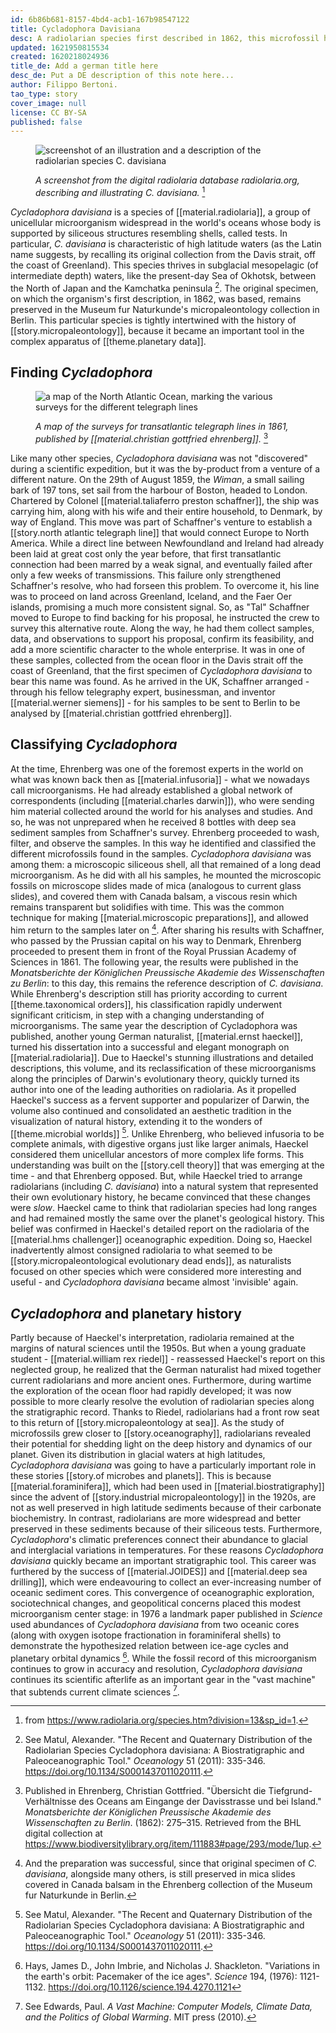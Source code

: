 ```yaml
---
id: 6b86b681-8157-4bd4-acb1-167b98547122
title: Cycladophora Davisiana
desc: A radiolarian species first described in 1862, this microfossil has been used as an important tool in scientific research, and continues to help in the ongoing study of our planet and its deep history.
updated: 1621950815534
created: 1620218024936
title_de: Add a german title here
desc_de: Put a DE description of this note here...
author: Filippo Bertoni.
tao_type: story
cover_image: null
license: CC BY-SA
published: false
---
```

<figure>

![screenshot of an illustration and a description of the radiolarian species C. davisiana](/images/filo/Cycladophora-davisiana-rads.png)

<figcaption>

_A screenshot from the digital radiolaria database radiolaria.org, describing and illustrating C. davisiana._ [^1]

</figcaption>
</figure>

_Cycladophora davisiana_ is a species of [[material.radiolaria]], a group of unicellular microorganism widespread in the world's oceans whose body is supported by siliceous structures resembling shells, called tests. In particular, _C. davisiana_ is characteristic of high latitude waters (as the Latin name suggests, by recalling its original collection from the Davis strait, off the coast of Greenland). This species thrives in subglacial mesopelagic (of intermediate depth) waters, like the present-day Sea of Okhotsk, between the North of Japan and the Kamchatka peninsula [^6]. The original specimen, on which the organism's first description, in 1862, was based, remains preserved in the Museum fur Naturkunde's micropaleontology collection in Berlin. This particular species is tightly intertwined with the history of [[story.micropaleontology]], because it became an important tool in the complex apparatus of [[theme.planetary data]].

## Finding _Cycladophora_

<figure>

![a map of the North Atlantic Ocean, marking the various surveys for the different telegraph lines](/images/filo/monatsberichtede18611knig_0293.jpg)

<figcaption>

_A map of the surveys for transatlantic telegraph lines in 1861, published by [[material.christian gottfried ehrenberg]]._ [^2]

</figcaption>

</figure>

Like many other species, _Cycladophora davisiana_ was not "discovered" during a scientific expedition, but it was the by-product from a venture of a different nature. On the 29th of August 1859, the _Wiman_, a small sailing bark of 197 tons, set sail from the harbour of Boston, headed to London. Chartered by Colonel [[material.taliaferro preston schaffner]], the ship was carrying him, along with his wife and their entire household, to Denmark, by way of England. This move was part of Schaffner's venture to establish a [[story.north atlantic telegraph line]] that would connect Europe to North America. While a direct line between Newfoundland and Ireland had already been laid at great cost only the year before, that first transatlantic connection had been marred by a weak signal, and eventually failed after only a few weeks of transmissions. This failure only strengthened Schaffner's resolve, who had forseen this problem. To overcome it, his line was to proceed on land across Greenland, Iceland, and the Faer Oer islands, promising a much more consistent signal. So, as "Tal" Schaffner moved to Europe to find backing for his proposal, he instructed the crew to survey this alternative route. Along the way, he had them collect samples, data, and observations to support his proposal, confirm its feasibility, and add a more scientific character to the whole enterprise. It was in one of these samples, collected from the ocean floor in the Davis strait off the coast of Greenland, that the first specimen of _Cycladophora davisiana_ to bear this name was found. As he arrived in the UK, Schaffner arranged - through his fellow telegraphy expert, businessman, and inventor [[material.werner siemens]] - for his samples to be sent to Berlin to be analysed by [[material.christian gottfried ehrenberg]].

## Classifying _Cycladophora_
At the time, Ehrenberg was one of the foremost experts in the world on what was known back then as [[material.infusoria]] - what we nowadays call microorganisms. He had already established a global network of correspondents (including [[material.charles darwin]]), who were sending him material collected around the world for his analyses and studies. And so, he was not unprepared when he received 8 bottles with deep sea sediment samples from Schaffner's survey. Ehrenberg proceeded to wash, filter, and observe the samples. In this way he identified and classified the different microfossils found in the samples. _Cycladophora davisiana_ was among them: a microscopic siliceous shell, all that remained of a long dead microorganism. As he did with all his samples, he mounted the microscopic fossils on microscope slides made of mica (analogous to current glass slides), and covered them with Canada balsam, a viscous resin which remains transparent but solidifies with time. This was the common technique for making [[material.microscopic preparations]], and allowed him return to the samples later on [^3]. After sharing his results with Schaffner, who passed by the Prussian capital on his way to Denmark, Ehrenberg proceeded to present them in front of the Royal Prussian Academy of Sciences in 1861. The following year, the results were published in the _Monatsberichte der Königlichen Preussische Akademie des Wissenschaften zu Berlin_: to this day, this remains the reference description of _C. davisiana_. While Ehrenberg's description still has priority according to current [[theme.taxonomical orders]], his classification rapidly underwent significant criticism, in step with a changing understanding of microorganisms. The same year the description of Cycladophora was published, another young German naturalist, [[material.ernst haeckel]], turned his dissertation into a successful and elegant monograph on [[material.radiolaria]]. Due to Haeckel's stunning illustrations and detailed descriptions, this volume, and its reclassification of these microorganisms along the principles of Darwin's evolutionary theory, quickly turned its author into one of the leading authorities on radiolaria. As it propelled Haeckel's success as a fervent supporter and popularizer of Darwin, the volume also continued and consolidated an aesthetic tradition in the visualization of natural history, extending it to the wonders of [[theme.microbial worlds]] [^6]. Unlike Ehrenberg, who believed infusoria to be complete animals, with digestive organs just like larger animals, Haeckel considered them unicellular ancestors of more complex life forms. This understanding was built on the [[story.cell theory]] that was emerging at the time - and that Ehrenberg opposed. But, while Haeckel tried to arrange radiolarians (including _C. davisiana_) into a natural system that represented their own evolutionary history, he became convinced that these changes were _slow_. Haeckel came to think that radiolarian species had long ranges and had remained mostly the same over the planet's geological history. This belief was confirmed in Haeckel's detailed report on the radiolaria of the [[material.hms challenger]] oceanographic expedition. Doing so, Haeckel inadvertently almost consigned radiolaria to what seemed to be [[story.micropaleontological evolutionary dead ends]], as naturalists focused on other species which were considered more interesting and useful - and _Cycladophora davisiana_ became almost 'invisible' again.

## _Cycladophora_ and planetary history
Partly because of Haeckel's interpretation, radiolaria remained at the margins of natural sciences until the 1950s. But when a young graduate student - [[material.william rex riedel]] - reassessed Haeckel's report on this neglected group, he realized that the German naturalist had mixed together current radiolarians and more ancient ones. Furthermore, during wartime the exploration of the ocean floor had rapidly developed; it was now possible to more clearly resolve the evolution of radiolarian species along the stratigraphic record. Thanks to Riedel, radiolarians had a front row seat to this return of [[story.micropaleontology at sea]]. As the study of microfossils grew closer to [[story.oceanography]], radiolarians revealed their potential for shedding light on the deep history and dynamics of our planet. Given its distribution in glacial waters at high latitudes, _Cycladophora davisiana_ was going to have a particularly important role in these stories [[story.of microbes and planets]]. This is because [[material.foraminifera]], which had been used in [[material.biostratigraphy]] since the advent of [[story.industrial micropaleontology]] in the 1920s, are not as well preserved in high latitude sediments because of their carbonate biochemistry. In contrast, radiolarians are more widespread and better preserved in these sediments because of their siliceous tests. Furthermore, _Cycladophora_'s climatic preferences connect their abundance to glacial and interglacial variations in temperatures. For these reasons _Cycladophora davisiana_ quickly became an important stratigraphic tool. This career was furthered by the success of [[material.JOIDES]] and [[material.deep sea drilling]], which were endeavouring to collect an ever-increasing number of oceanic sediment cores. This convergence of oceanographic exploration, sociotechnical changes, and geopolitical concerns placed this modest microorganism center stage: in 1976 a landmark paper published in _Science_ used abundances of _Cycladophora davisiana_ from two oceanic cores (along with oxygen isotope fractionation in foraminiferal shells) to demonstrate the hypothesized relation between ice-age cycles and planetary orbital dynamics [^4]. While the fossil record of this microorganism continues to grow in accuracy and resolution, _Cycladophora davisiana_ continues its scientific afterlife as an important gear in the "vast machine" that subtends current climate sciences [^5].

[^1]: from https://www.radiolaria.org/species.htm?division=13&sp_id=1.

[^6]: See Matul, Alexander. "The Recent and Quaternary Distribution of the Radiolarian Species Cycladophora davisiana: A Biostratigraphic and Paleoceanographic Tool." _Oceanology_ 51 (2011): 335-346. https://doi.org/10.1134/S0001437011020111. 

[^2]: Published in Ehrenberg, Christian Gottfried. "Übersicht die Tiefgrund-Verhältnisse des Oceans am Eingange der Davisstrasse und bei Island." _Monatsberichte der Königlichen Preussische Akademie des Wissenschaften zu Berlin_. (1862): 275–315. Retrieved from the BHL digital collection at https://www.biodiversitylibrary.org/item/111883#page/293/mode/1up.

[^3]: And the preparation was successful, since that original specimen of _C. davisiana_, alongside many others, is still preserved in mica slides covered in Canada balsam in the Ehrenberg collection of the Museum fur Naturkunde in Berlin.

[^4]: Hays, James D., John Imbrie, and Nicholas J. Shackleton. "Variations in the earth's orbit: Pacemaker of the ice ages". _Science_ 194, (1976): 1121-1132. https://doi.org/10.1126/science.194.4270.1121

[^5]: See Edwards, Paul. _A Vast Machine: Computer Models, Climate Data, and the Politics of Global Warming_. MIT press (2010).

[^6]: The aesthetic value of Haeckel's illustrations, which is attested in his 1904 book _Kunstformen der Natur_, continued the tradition began by Goethe in bringing the understanding of nature and its aesthetics together. See also Richards, Robert J. _The Tragic Sense of Life: Ernst Haeckel and the Struggle over Evolutionary Thought_. Chicago and London: University of Chicago Press (2009).